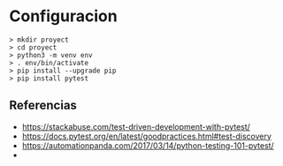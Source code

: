 
# Configuracion

```
> mkdir proyect
> cd proyect
> python3 -m venv env
> . env/bin/activate
> pip install --upgrade pip
> pip install pytest
```

## Referencias

- https://stackabuse.com/test-driven-development-with-pytest/
- https://docs.pytest.org/en/latest/goodpractices.html#test-discovery
- https://automationpanda.com/2017/03/14/python-testing-101-pytest/
- 